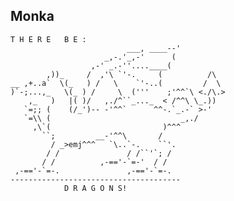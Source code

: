 ## Monka ##

    T H E R E   B E :
                              ___, ____--'
                         _,-.'_,-'      (
                      ,-' _.-''....____(
            ,))_     /  ,'\ `'-.     (          /\
    __ ,+..a`  \(_   ) /   \    `'-..(         /  \
    )`-;...,_   \(_ ) /     \  ('''    ;'^^`\ <./\.>
        ,_   )   |( )/   ,./^``_..._  < /^^\ \_.))
       `=;; (    (/_')-- -'^^`      ^^-.`_.-` >-'
       `=\\ (                             _,./
         ,\`(                         )^^^
           ``;         __-'^^\       /
             / _>emj^^^   `\..`-.    ``'.
            / /               / /``'`; /
           / /          ,-=='-`=-'  / /
     ,-=='-`=-.               ,-=='-`=-.
    --------------------------------------
                D R A G O N S!
